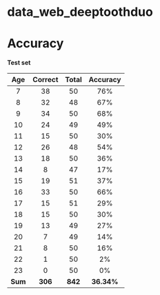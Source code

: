 # data_web_deeptoothduo

# Accuracy
**Test set**

|  Age  |    Correct    |       Total     |   Accuracy   |
|:-----:|:-------------:|:---------------:|:------------:|
|   7   |      38       |       50        |      76%     |
|   8   |      32       |       48        |      67%     |
|   9   |      34       |       50        |      68%     |
|   10  |      24       |       49        |      49%     |
|   11  |      15       |       50        |      30%     |
|   12  |      26       |       48        |      54%     |
|   13  |      18       |       50        |      36%     |
|   14  |       8       |       47        |      17%     |
|   15  |      19       |       51        |      37%     |
|   16  |      33       |       50        |      66%     |
|   17  |      15       |       51        |      29%     |
|   18  |      15       |       50        |      30%     |
|   19  |      13       |       49        |      27%     |
|   20  |       7       |       49        |      14%     |
|   21  |       8       |       50        |      16%     |
|   22  |       1       |       50        |       2%     |
|   23  |       0       |       50        |       0%     |
|**Sum**|    **306**    |    **842**      |   **36.34%** |
